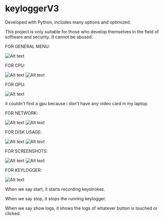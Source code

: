 # keyloggerV3
 Developed with Python, includes many options and optimized. 
 
 This project is only suitable for those who develop themselves in the field of software and security. It cannot be abused.

 FOR GENERAL MENU: 


 ![Alt text](image.png)



 FOR CPU:


 ![Alt text](image-1.png)
 ![Alt text](image-2.png)


FOR GPU: 


![Alt text](image-3.png)

it couldn't find a gpu because i don't have any video card in my laptop.

FOR NETWORK:


![Alt text](image-4.png)
![Alt text](image-5.png)

FOR DISK USAGE:


![Alt text](image-6.png)
![Alt text](image-7.png)

FOR SCREENSHOTS:


![Alt text](image-8.png)
![Alt text](image-9.png)


FOR KEYLOGGER: 


![Alt text](image-10.png)

When we say start, it starts recording keystrokes.
 
When we say stop, it stops the running keylogger. 

When we say show logs, it shows the logs of whatever button is touched or clicked.










